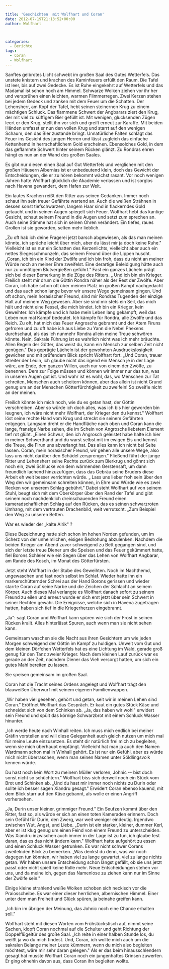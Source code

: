 ```yaml
---

title: 'Geschichten  mit Wolfhart und Coran'
date: 2012-07-19T21:13:52+00:00
author: Wolfhart



categories:
  - Berichte
tags:
  - Coran
  - Wolfhart
---
```

Sanftes gelbrotes Licht schwebt im großen Saal des Gutes Wetterfels. Das unstete knistern und krachen des Kaminfeuers erfüllt den Raum.<!--more--> Die Tafel ist leer, bis auf zwei Gedecke. Es ist Ruhe eingekehrt auf Wetterfels und das Madamal ist schon hoch am Himmel. Schwarze Wolken ziehen vor ihr her und versprühen einen leichten, warmen Flimmerregen. Zwei Kerzen stehen bei jedem Gedeck und zanken mit dem Feuer um die Schatten. Der Lehensherr, am Kopf der Tafel, hebt seinen steinernen Krug zu einem mächtigen Schluck. Das flammene Schwert der Angbarars ziert den Krug, der mit viel zu süffigem Bier gefüllt ist. Mit wenigen, glucksenden Zügen leert er den Krug, stellt ihn vor sich und greift erneut zur Karaffe. Mit beiden Händen umfasst er nun den vollen Krug und starrt auf den wenigen Schaum, den das Bier zustande bringt. Unnatürliche Falten schlägt das Feuer ins Gesicht des jungen Herren und lässt zugleich das einfache Kettenhemd in herrschaftlichem Gold erscheinen. Ebensolches Gold, in dem das geflammte Schwert hinter seinem Rücken glänzt. Zu Rondras ehren hängt es nun an der Wand des großen Saales.



Es gibt nur diesen einen Saal auf Gut Wetterfels und verglichen mit den großen Häusern Albernias ist er unbedeutend klein, doch das Gewicht der Entscheidungen, die er zu hören bekommt wächst rasant. Vor noch wenigen Jahren hatte Wolfhart glücklich die Akademie verlassen und ist sorglos nach Havena gewandert, dem Hafen zur Welt.

Ein lautes Krachen reißt den Ritter aus seinen Gedanken. Immer noch schaut ihn sein treuer Gefährte wartend an. Auch die weißen Strähnen in dessen sonst tiefschwarzem, langem Haar sind in flackerndes Gold getaucht und in seinen Augen spiegelt sich Feuer. Wolfhart hebt das kantige Gesicht, schaut seinem Freund in die Augen und setzt zum sprechen an. Auch seine Stimme hat sich in seinen Ohren verändert. Ein tiefes, raues Grollen ist sie geworden, selten mehr lieblich.

„Zu oft hab ich deine Fragerei jetzt barsch abgewiesen, als das man meinen könnte, ich spräche leicht über mich, aber du lässt mir ja doch keine Ruhe." Vielleicht ist es nur ein Schatten des Kerzenlichts, vielleicht aber auch ein nettes Siegesschmunzeln, das seinem Freund über die Lippen huscht. „Coran, ich bin ein Kind der Zwölfe und ich bin froh, dass du nicht an meiner Würde noch an meiner Ehre zweifelst. Eine derartige Beleidigung hätte auch nur zu unnötigem Blutvergießen geführt." Fast ein ganzes Lächeln prägt sich bei dieser Bemerkung in die Züge des Ritters. „ Und ich bin ein Krieger. Freilich steht mir drum die Göttin Rondra näher als der Rest der Zwölfe. Aber Coran, ich habe schon oft über meinen Platz im großen Kampf nachgedacht und das auch schon lange bevor wir unsere Wege gemeinsam gingen. Und oft schon, mein horasischer Freund, sind mir Rondras Tugenden der einzige Halt auf meinem Weg gewesen. Aber sie sind mir stets ein Seil, das mich hält und nicht eine Fessel, die mich bindet. Ich bin ein Krieger, kein Geweihter. Ich kämpfe und ich habe mein Leben lang gekämpft, weil das Leben nun mal Kampf bedeutet. Ich kämpfe für Rondra, alle Zwölfe und das Reich. Zu oft, hat mich das Feuer Angroschs gebrannt und der Atem Firuns gefroren und zu oft habe ich aus Liebe zu Yann die Nebel Phexens durchschaut, als das ich nunmehr Rondra allein meine Treue schwören könnte. Nein, Sakrale Führung ist es wahrlich nicht was ich mehr bräuchte. Allen Regeln der Götter, das weist du, kann ein Mensch zur selben Zeit nicht genügen." Das geprägte Lächeln ist der gewohnten Ausdruckslosigkeit gewichen und mit prüfendem Blick spricht Wolfhart fort. „Und Coran, treuer Streiter der Leuin, ich glaube nicht das irgend ein Mensch je in der Lage wäre, am Ende, den ganzen Willen, auch nur von einem der Zwölfe, zu benennen. Dem zur Folge müssen und können wir immer nur das tun, was in unseren Augen gut ist. Und wahr ist es wohl, das, wo Menschen zur Tat schreiten, Menschen auch scheitern können, aber das allein ist nicht Grund genug um an der Menschen Götterfürchtigkeit zu zweifeln! So zweifle nicht an der meinen.

Freilich könnte ich mich noch, wie du es getan hast, der Göttin verschreiben. Aber so würde ich doch alles, was ich bis hier geworden bin leugnen, ich wäre nicht mehr Wolfhart, der Krieger den du kennst." Wolfhart löst seine rechte Hand vom Krug und streckt sie seinem Gefährten entgegen. Langsam dreht er die Handfläche nach oben und Coran kann die lange, fransige Narbe sehen, die im Schein von Angroschs liebstem Element tief rot glüht. „Einen Schwur, den ich Angrosch geleistet habe halte ich hier in meiner Schwerthand und du warst selbst mit im ewigen Eis und kennst die Treue, die Firun uns abverlangt hat. Das alles kann ich nicht bei Seite lassen. Coran, mein horasischer Freund, wir gehen alle unsere Wege, also lass uns nicht darüber den Schädel zersprengen." Fließend führt der junge Ritter und Lehensherr seine Rechte zurück zum Bierkrug und gönnt sich noch ein, zwei Schlucke von dem wärmenden Gerstensaft, um dann freundlich lachend hinzuzufügen, dass das Gebräu seine Bruders diese Arbeit eh weit besser verrichten würde. „ Lass uns lieber froh sein über den Weg den wir gemeinsam schreiten können, in Ehre und Würde wie es zwei Recken von unserem Schlag gebührt." Dabei steht Wolfhart auf von seinem Stuhl, beugt sich mit dem Oberkörper über den Rand der Tafel und gibt seinem noch nachdenklich dreinschauenden Freund einen kameradschaftlichen Schlag auf den Rücken, das es seinen schwarzroten Umhang, mit dem vertrauten Drachenbild, weit verrutscht. „Zum Beispiel den Weg zu unseren Betten.

War es wieder der „kalte Alrik" ?

Diese Bezeichnung hatte sich schon im hohen Norden gefunden, um im Scherz von der unheimlichen, eisigen Bedrohung abzulenken. Nachdem die beiden Krieger am Abend zuvor schweigend zu Bett gegangen sind, und sich der letzte treue Diener um die Speisen und das Feuer gekümmert hatte, fiel Borons Schleier wie ein Segen über das Lehen von Wolfhart Angbarar, am Rande des Kosch, im Monat des Götterfürsten.

Jetzt steht Wolfhart in der Stube des Geweihten. Noch im Nachthemd, ungewaschen und fast noch selbst im Schlaf. Wieder hatte ihn ein markerschütternder Schrei aus der Hand Borons gerissen und wieder starrte Coran auf seine Narbe und die Zeichen der Schlacht an seinem Körper. Auch dieses Mal verlangte es Wolfhart danach sofort zu seinem Freund zu eilen und erneut wurde er sich erst jetzt über sein Schwert in seiner Rechten gewahr. Die Ereignisse, welche sich in Havena zugetragen hatten, haben sich tief in die Kriegerherzen eingebrannt.

„Ja": sagt Coran und Wolfhart kann spüren wie sich der Frost in seinen Rücken krallt. Alles hinterlässt Spuren, auch wenn man sie nicht sehen kann.

Gemeinsam waschen sie die Nacht aus ihren Gesichtern um wie jeden Morgen schweigend der Göttin im Kampf zu huldigen. Unweit vom Gut und dem kleinen Dörfchen Wetterfels hat es eine Lichtung im Wald, gerade groß genug für den Tanz zweier Krieger. Nach dem kleinen Lauf zurück war es gerade an der Zeit, nachdem Diener das Vieh versorgt hatten, um sich ein gutes Mahl bereiten zu lassen.

Sie speisen gemeinsam im großen Saal.

Coran hat die Tracht seines Ordens angelegt und Wolfhart trägt den blauweißen Überwurf mit seinem eigenen Familienwappen.

„Wir haben viel gesehen, gehört und getan, seit wir in meinen Lehen sind Coran." Eröffnet Wolfhart das Gespräch. Er kaut ein gutes Stück Käse und schneidet sich von dem Schinken ab. „Ja, das haben wir wohl" erwidert sein Freund und spült das körnige Schwarzbrot mit einem Schluck Wasser hinunter.

„Ich werde heute nach Winhall reiten. Ich muss mich endlich bei meiner Gräfin vorstellen und will diese Gelegenheit auch gleich nutzen um mich mal für meine Leute einzusetzen. Es steht dir natürlich frei mich zu begleiten, wenn sie mich überhaupt empfängt. Vielleicht hat man ja auch den Namen Wardmann schon mal in Winhall gehört. Es ist nur ein Gefühl, aber es würde mich nicht überraschen, wenn man seinen Namen unter Söldlingsvolk kennen würde.

Du hast noch kein Wort zu meinem Müller verloren, Johnic -- bist doch sonst nicht so schüchtern." Wolfhart biss sich derweil noch ein Stück vom Brot und Schinken ab. „Und du hast mir immer noch nichts zu Durin oder sollte ich besser sagen Xiandru gesagt." Erwidert Coran ebenso kauend, mit dem Blick starr auf den Käse gebannt, als wolle er einen Angriff vorhersehen.

„Ja, Durin unser kleiner, grimmiger Freund." Ein Seufzen kommt über den Ritter, fast so, als würde er sich an einen toten Kameraden erinnern. Doch sein Gefühl für Durin, den Zwerg, war weit weniger eindeutig. Irgendwo zwischen Wut, Angst, und Liebe. „Durin ist ein starker, kleiner, dummer Kerl, aber er ist klug genug um einen Feind von einem Freund zu unterscheiden. Was Xiandru inzwischen auch immer in der Lage ist zu tun, ich glaube fest daran, das es das nicht ändern kann." Wolfhart hatte aufgehört zu essen und einen Schluck Wasser getrunken. Es war nicht schwer Corans zweifelnden Blick zu bemerken. „Was denkst du denn, was wir noch dagegen tun könnten, wir haben viel zu lange gewartet, viel zu lange nichts getan. Wir haben unsere Entscheidung schon längst gefällt, ob sie uns jetzt passt oder nicht spielt keine Rolle mehr. Neue Entscheidungen stehen vor uns, und da meine ich, gegen das Namenlose zu ziehen kann nur im Sinne der Zwölfe sein."

Einige kleine strahlend weiße Wolken schoben sich neckisch vor die Praiosscheibe. Es war einer dieser herrlichen, albernischen Himmel. Einer unter dem man Freiheit und Glück spüren, ja beinahe greifen kann.

„Ich bin im übrigen der Meinung, das Johnic noch eine Chance erhalten soll."

Wolfhart steht mit diesen Worten vom Frühstückstisch auf, nimmt seine Sachen, klopft Coran nochmal auf die Schulter und geht Richtung der Doppelflügeltür des große Saal. „Ich reite in einer halben Stunde los, du weißt ja wo du mich findest. Und, Coran, ich wollte mich auch um die sakralen Belange meiner Leute kümmern, wenn du mich also begleiten möchtest, wäre mir sehr daran gelegen." Als er das beim hinausschlendern gesagt hat musste Wolfhart Coran noch ein jungenhaftes Grinsen zuwerfen. Er ging ohnehin davon aus, dass Coran ihn begleiten wollte.

&nbsp;
